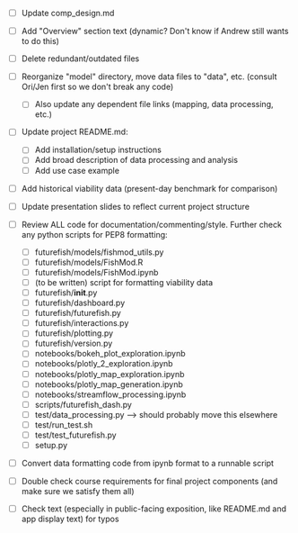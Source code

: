 -[ ] Update comp_design.md
-[ ] Add "Overview" section text (dynamic? Don't know if Andrew still wants to do this)
-[ ] Delete redundant/outdated files
-[ ] Reorganize "model" directory, move data files
    to "data", etc. (consult Ori/Jen first so we don't break any code)
    -[ ] Also update any dependent file links (mapping, data processing, etc.)
-[ ] Update project README.md:
    -[ ] Add installation/setup instructions
    -[ ] Add broad description of data processing and analysis
    -[ ] Add use case example
-[ ] Add historical viability data (present-day benchmark for comparison)
-[ ] Update presentation slides to reflect current project structure
-[ ] Review ALL code for documentation/commenting/style.
    Further check any python scripts for PEP8 formatting:
    -[ ] futurefish/models/fishmod_utils.py
    -[ ] futurefish/models/FishMod.R
    -[ ] futurefish/models/FishMod.ipynb
    -[ ] (to be written) script for formatting viability data
    -[ ] futurefish/__init__.py
    -[ ] futurefish/dashboard.py
    -[ ] futurefish/futurefish.py
    -[ ] futurefish/interactions.py
    -[ ] futurefish/plotting.py
    -[ ] futurefish/version.py
    -[ ] notebooks/bokeh_plot_exploration.ipynb
    -[ ] notebooks/plotly_2_exploration.ipynb
    -[ ] notebooks/plotly_map_exploration.ipynb
    -[ ] notebooks/plotly_map_generation.ipynb
    -[ ] notebooks/streamflow_processing.ipynb
    -[ ] scripts/futurefish_dash.py
    -[ ] test/data_processing.py --> should probably move this elsewhere
    -[ ] test/run_test.sh
    -[ ] test/test_futurefish.py
    -[ ] setup.py
-[ ] Convert data formatting code from ipynb format to a runnable script
-[ ] Double check course requirements for final project components
    (and make sure we satisfy them all)
-[ ] Check text (especially in public-facing exposition, like README.md
    and app display text) for typos



